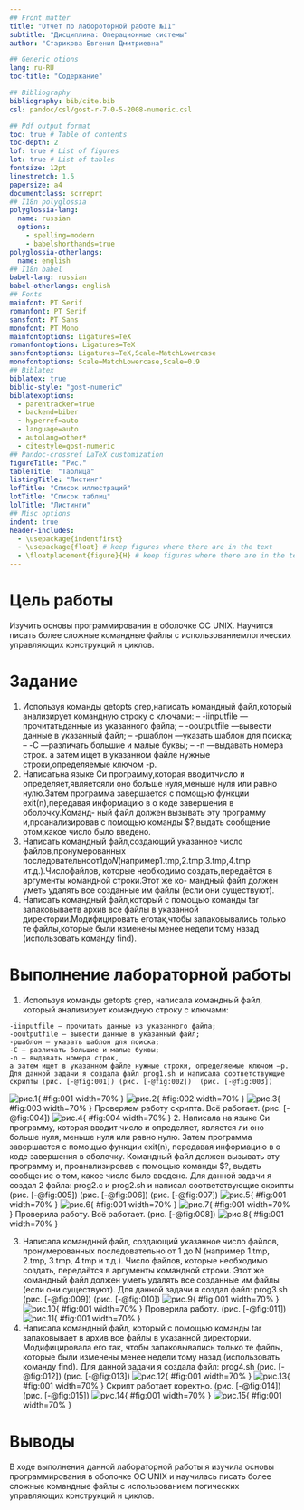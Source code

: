 ```yaml
---
## Front matter
title: "Отчет по лабороторной работе №11"
subtitle: "Дисциплина: Операционные системы"
author: "Старикова Евгения Дмитриевна"

## Generic otions
lang: ru-RU
toc-title: "Содержание"

## Bibliography
bibliography: bib/cite.bib
csl: pandoc/csl/gost-r-7-0-5-2008-numeric.csl

## Pdf output format
toc: true # Table of contents
toc-depth: 2
lof: true # List of figures
lot: true # List of tables
fontsize: 12pt
linestretch: 1.5
papersize: a4
documentclass: scrreprt
## I18n polyglossia
polyglossia-lang:
  name: russian
  options:
	- spelling=modern
	- babelshorthands=true
polyglossia-otherlangs:
  name: english
## I18n babel
babel-lang: russian
babel-otherlangs: english
## Fonts
mainfont: PT Serif
romanfont: PT Serif
sansfont: PT Sans
monofont: PT Mono
mainfontoptions: Ligatures=TeX
romanfontoptions: Ligatures=TeX
sansfontoptions: Ligatures=TeX,Scale=MatchLowercase
monofontoptions: Scale=MatchLowercase,Scale=0.9
## Biblatex
biblatex: true
biblio-style: "gost-numeric"
biblatexoptions:
  - parentracker=true
  - backend=biber
  - hyperref=auto
  - language=auto
  - autolang=other*
  - citestyle=gost-numeric
## Pandoc-crossref LaTeX customization
figureTitle: "Рис."
tableTitle: "Таблица"
listingTitle: "Листинг"
lofTitle: "Список иллюстраций"
lotTitle: "Список таблиц"
lolTitle: "Листинги"
## Misc options
indent: true
header-includes:
  - \usepackage{indentfirst}
  - \usepackage{float} # keep figures where there are in the text
  - \floatplacement{figure}{H} # keep figures where there are in the text
---
```


# Цель работы

Изучить основы программирования в оболочке ОС UNIX. Научится писать более
сложные командные файлы с использованиемлогических управляющих конструкций
и циклов.

# Задание

1. Используя команды getopts grep,написать командный файл,который анализирует
командную строку с ключами:
– -iinputfile —прочитатьданные из указанного файла;
– -ooutputfile —вывести данные в указанный файл;
– -pшаблон —указать шаблон для поиска;
– -C —различать большие и малые буквы;
– -n —выдавать номера строк.
а затем ищет в указанном файле нужные строки,определяемые ключом -p.
2. Написатьна языке Си программу,которая вводитчисло и определяет,являетсяли оно
больше нуля,меньше нуля или равно нулю.Затем программа завершается с помощью
функции exit(n),передавая информацию в о коде завершения в оболочку.Команд-
ный файл должен вызывать эту программу и,проанализировав с помощью команды
$?,выдать сообщение отом,какое число было введено.
3. Написать командный файл,создающий указанное число файлов,пронумерованных
последовательноот1до𝑁(например1.tmp,2.tmp,3.tmp,4.tmp ит.д.).Числофайлов,
которые необходимо создать,передаётся в аргументы командной строки.Этот же ко-
мандный файл должен уметь удалять все созданные им файлы (если они существуют).
4. Написать командный файл,который с помощью команды tar запаковываетв архив
все файлы в указанной директории.Модифицировать еготак,чтобы запаковывались
только те файлы,которые были изменены менее недели тому назад (использовать
команду find).



# Выполнение лабораторной работы


   1. Используя команды getopts grep, написала командный файл, который анализирует командную строку с ключами:

    -iinputfile — прочитать данные из указанного файла;
    -ooutputfile — вывести данные в указанный файл;
    -pшаблон — указать шаблон для поиска;
    -C — различать большие и малые буквы;
    -n — выдавать номера строк,
    а затем ищет в указанном файле нужные строки, определяемые ключом –p.
    Для данной задачи я создала файл prog1.sh и написала соответствующие скрипты (рис. [-@fig:001]) (рис. [-@fig:002])  (рис. [-@fig:003])

![рис.1](/home/edstarikova/homework/study/2022/ОперационныеСистемы/os-intro/labs/lab11/report/image/1.jpg){ #fig:001 width=70% }
![рис.2](/home/edstarikova/homework/study/2022/ОперационныеСистемы/os-intro/labs/lab11/report/image/7.jpg){ #fig:002 width=70% }
![рис.3](/home/edstarikova/homework/study/2022/ОперационныеСистемы/os-intro/labs/lab11/report/image/7.jpg){ #fig:003 width=70% }
Проверяем работу скрипта. Всё работает. (рис. [-@fig:004])
![рис.4](/home/edstarikova/homework/study/2022/ОперационныеСистемы/os-intro/labs/lab11/report/image/1.jpg){ #fig:004 width=70% }
 2. Написала на языке Си программу, которая вводит число и определяет, является ли оно больше нуля, меньше нуля или равно нулю. Затем программа завершается с помощью функции exit(n), передавая информацию в о коде завершения в оболочку. Командный файл должен вызывать эту программу и, проанализировав с помощью команды $?, выдать сообщение о том, какое число было введено. Для данной задачи я создал 2 файла: prog2.c и prog2.sh и написал соответствующие скрипты
(рис. [-@fig:005]) (рис. [-@fig:006]) (рис. [-@fig:007])
![рис.5](/home/edstarikova/homework/study/2022/ОперационныеСистемы/os-intro/labs/lab11/report/image/3.jpg){ #fig:001 width=70% }
![рис.6](/home/edstarikova/homework/study/2022/ОперационныеСистемы/os-intro/labs/lab11/report/image/8.jpg){ #fig:001 width=70% }
![рис.7](/home/edstarikova/homework/study/2022/ОперационныеСистемы/os-intro/labs/lab11/report/image/9.jpg){ #fig:001 width=70% }
Проверила работу. Всё работает. (рис. [-@fig:008])
![рис.8](/home/edstarikova/homework/study/2022/ОперационныеСистемы/os-intro/labs/lab11/report/image/3.jpg){ #fig:001 width=70% }

3. Написала командный файл, создающий указанное число файлов, пронумерованных последовательно от 1 до N (например 1.tmp, 2.tmp, 3.tmp, 4.tmp и т.д.). Число файлов, которые необходимо создать, передаётся в аргументы командной строки. Этот же командный файл должен уметь удалять все созданные им файлы (если они существуют). Для данной задачи я создал файл: prog3.sh (рис. [-@fig:009]) (рис. [-@fig:010])
![рис.9](/home/edstarikova/homework/study/2022/ОперационныеСистемы/os-intro/labs/lab11/report/image/4.jpg){ #fig:001 width=70% }
![рис.10](/home/edstarikova/homework/study/2022/ОперационныеСистемы/os-intro/labs/lab11/report/image/10.jpg){ #fig:001 width=70% }
Проверила работу. (рис. [-@fig:011])
![рис.11](/home/edstarikova/homework/study/2022/ОперационныеСистемы/os-intro/labs/lab11/report/image/4.jpg){ #fig:001 width=70% }
4. Написала командный файл, который с помощью команды tar запаковывает в архив все файлы в указанной директории. Модифицировала его так, чтобы запаковывались только те файлы, которые были изменены менее недели тому назад (использовать команду find). Для данной задачи я создала файл: prog4.sh (рис. [-@fig:012]) (рис. [-@fig:013])
![рис.12](/home/edstarikova/homework/study/2022/ОперационныеСистемы/os-intro/labs/lab11/report/image/5.jpg){ #fig:001 width=70% }
![рис.13](/home/edstarikova/homework/study/2022/ОперационныеСистемы/os-intro/labs/lab11/report/image/11.jpg){ #fig:001 width=70% }
Скрипт работает коректно. (рис. [-@fig:014]) (рис. [-@fig:015])
![рис.14](/home/edstarikova/homework/study/2022/ОперационныеСистемы/os-intro/labs/lab11/report/image/5.jpg){ #fig:001 width=70% }
![рис.15](/home/edstarikova/homework/study/2022/ОперационныеСистемы/os-intro/labs/lab11/report/image/6.jpg){ #fig:001 width=70% }





# Выводы

В ходе выполнения данной лабораторной работы я изучила основы программирования в оболочке ОС UNIX и научилась писать более сложные командные файлы с использованием логических управляющих конструкций и циклов.

